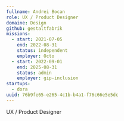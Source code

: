 ```yaml
---
fullname: Andrei Bocan
role: UX / Product Designer
domaine: Design
github: gestaltfabrik
missions:
  - start: 2021-07-05
    end: 2022-08-31
    status: independent
    employer: Octo
  - start: 2022-09-01
    end: 2025-08-31
    status: admin
    employer: gip-inclusion
startups:
  - dora
uuid: 76b9fe65-e265-4c1b-b4a1-f76c66e5e5dc
---
```

UX / Product Designer